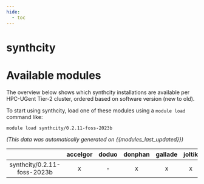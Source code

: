 ```yaml
---
hide:
  - toc
---
```


synthcity
=========

# Available modules


The overview below shows which synthcity installations are available per HPC-UGent Tier-2 cluster, ordered based on software version (new to old).

To start using synthcity, load one of these modules using a `module load` command like:

```shell
module load synthcity/0.2.11-foss-2023b
```

*(This data was automatically generated on {{modules_last_updated}})*  

| |accelgor|doduo|donphan|gallade|joltik|shinx|
| :---: | :---: | :---: | :---: | :---: | :---: | :---: |
|synthcity/0.2.11-foss-2023b|x|-|x|x|x|-|
